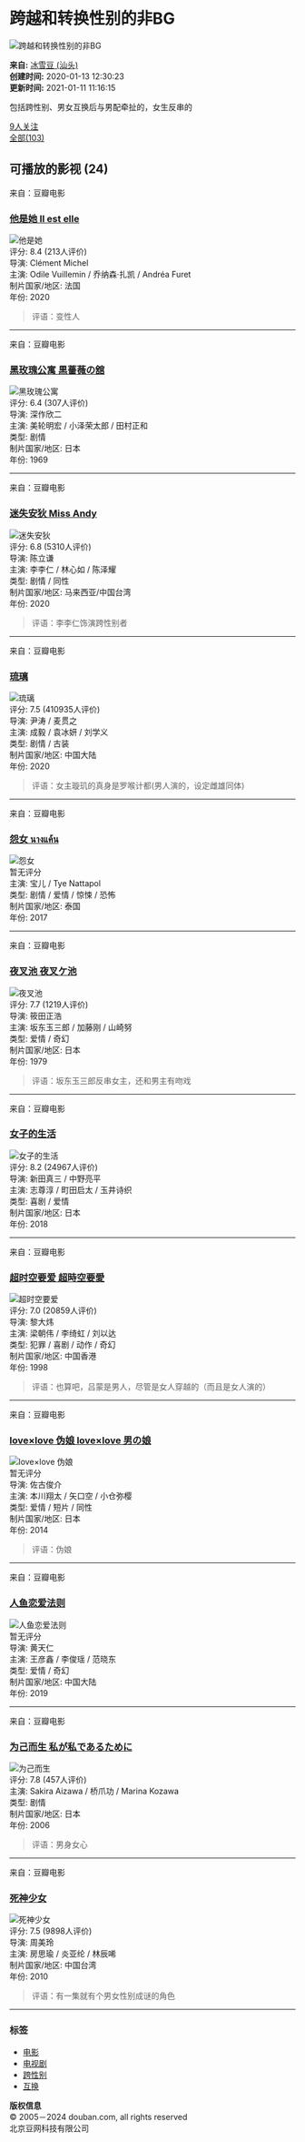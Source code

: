 # 跨越和转换性别的非BG

![跨越和转换性别的非BG](https://img9.doubanio.com/view/elanor_image/raw/public/MJV892V4.jpg)

**来自:** [冰雪豆 (汕头)](https://www.douban.com/people/66984298/)   
**创建时间:** 2020-01-13 12:30:23  
**更新时间:** 2021-01-11 11:16:15  

包括跨性别、男女互换后与男配牵扯的，女生反串的

[9人关注](https://www.douban.com/doulist/122490734/?type=followers#main)  
[全部(103)](https://www.douban.com/doulist/122490734/)

## 可播放的影视 (24)

来自：豆瓣电影

### [他是她 Il est elle](https://movie.douban.com/subject/35316033/)
![他是她](https://img3.doubanio.com/view/photo/s_ratio_poster/public/p2630023717.webp)  
评分: 8.4 (213人评价)  
导演: Clément Michel  
主演: Odile Vuillemin / 乔纳森·扎凯 / Andréa Furet  
制片国家/地区: 法国  
年份: 2020  
> 评语：变性人  

---

来自：豆瓣电影

### [黑玫瑰公寓 黒薔薇の舘](https://movie.douban.com/subject/1441092/)
![黑玫瑰公寓](https://img9.doubanio.com/view/photo/s_ratio_poster/public/p2538557254.webp)  
评分: 6.4 (307人评价)  
导演: 深作欣二  
主演: 美轮明宏 / 小泽荣太郎 / 田村正和  
类型: 剧情  
制片国家/地区: 日本  
年份: 1969  

---

来自：豆瓣电影

### [迷失安狄 Miss Andy](https://movie.douban.com/subject/30334960/)
![迷失安狄](https://img9.doubanio.com/view/photo/s_ratio_poster/public/p2585101276.webp)  
评分: 6.8 (5310人评价)  
导演: 陈立谦  
主演: 李李仁 / 林心如 / 陈泽耀  
类型: 剧情 / 同性  
制片国家/地区: 马来西亚/中国台湾  
年份: 2020  
> 评语：李李仁饰演跨性别者  

---

来自：豆瓣电影

### [琉璃](https://movie.douban.com/subject/30358061/)
![琉璃](https://img9.doubanio.com/view/photo/s_ratio_poster/public/p2576600103.webp)  
评分: 7.5 (410935人评价)  
导演: 尹涛 / 麦贯之  
主演: 成毅 / 袁冰妍 / 刘学义  
类型: 剧情 / 古装  
制片国家/地区: 中国大陆  
年份: 2020  
> 评语：女主璇玑的真身是罗喉计都(男人演的，设定雌雄同体)  

---

来自：豆瓣电影

### [怨女 นางแค้น](https://movie.douban.com/subject/30263701/)
![怨女](https://img9.doubanio.com/view/photo/s_ratio_poster/public/p2526957455.webp)  
暂无评分  
主演: 宝儿 / Tye Nattapol  
类型: 剧情 / 爱情 / 惊悚 / 恐怖  
制片国家/地区: 泰国  
年份: 2017  

---

来自：豆瓣电影

### [夜叉池 夜叉ケ池](https://movie.douban.com/subject/2211963/)
![夜叉池](https://img2.doubanio.com/view/photo/s_ratio_poster/public/p1206028011.webp)  
评分: 7.7 (1219人评价)  
导演: 筱田正浩  
主演: 坂东玉三郎 / 加藤刚 / 山崎努  
类型: 爱情 / 奇幻  
制片国家/地区: 日本  
年份: 1979  
> 评语：坂东玉三郎反串女主，还和男主有吻戏  

---

来自：豆瓣电影

### [女子的生活](https://movie.douban.com/subject/27192250/)
![女子的生活](https://img1.doubanio.com/view/photo/s_ratio_poster/public/p2507992198.webp)  
评分: 8.2 (24967人评价)  
导演: 新田真三 / 中野亮平  
主演: 志尊淳 / 町田启太 / 玉井诗织  
类型: 喜剧 / 爱情  
制片国家/地区: 日本  
年份: 2018  

---

来自：豆瓣电影

### [超时空要爱 超時空要愛](https://movie.douban.com/subject/1297148/)
![超时空要爱](https://img3.doubanio.com/view/photo/s_ratio_poster/public/p986340147.webp)  
评分: 7.0 (20859人评价)  
导演: 黎大炜  
主演: 梁朝伟 / 李绮虹 / 刘以达  
类型: 犯罪 / 喜剧 / 动作 / 奇幻  
制片国家/地区: 中国香港  
年份: 1998  
> 评语：也算吧，吕蒙是男人，尽管是女人穿越的（而且是女人演的）  

---

来自：豆瓣电影

### [love×love 伪娘 love×love 男の娘](https://movie.douban.com/subject/26668592/)
![love×love 伪娘](https://img1.doubanio.com/view/photo/s_ratio_poster/public/p2286250649.webp)  
暂无评分  
导演: 佐古俊介  
主演: 本川翔太 / 矢口空 / 小仓弥樱  
类型: 爱情 / 短片 / 同性  
制片国家/地区: 日本  
年份: 2014  
> 评语：伪娘  

---

来自：豆瓣电影

### [人鱼恋爱法则](https://movie.douban.com/subject/30215032/)
![人鱼恋爱法则](https://img9.doubanio.com/view/photo/s_ratio_poster/public/p2550460364.webp)  
暂无评分  
导演: 黄天仁  
主演: 王彦鑫 / 李俊瑶 / 范晓东  
类型: 爱情 / 奇幻  
制片国家/地区: 中国大陆  
年份: 2019  

---

来自：豆瓣电影

### [为己而生 私が私であるために](https://movie.douban.com/subject/2274900/)
![为己而生](https://img9.doubanio.com/view/photo/s_ratio_poster/public/p1839566364.webp)  
评分: 7.8 (457人评价)  
主演: Sakira Aizawa / 桥爪功 / Marina Kozawa  
类型: 剧情  
制片国家/地区: 日本  
年份: 2006  
> 评语：男身女心  

---

来自：豆瓣电影

### [死神少女](https://movie.douban.com/subject/4822843/)
![死神少女](https://img9.doubanio.com/view/photo/s_ratio_poster/public/p688218744.webp)  
评分: 7.5 (9898人评价)  
导演: 周美玲  
主演: 房思瑜 / 炎亚纶 / 林辰唏  
制片国家/地区: 中国台湾  
年份: 2010  
> 评语：有一集就有个男女性别成谜的角色  

---

### 标签
- [电影](https://www.douban.com/tag/电影/?focus=doulist) 
- [电视剧](https://www.douban.com/tag/电视剧/?focus=doulist) 
- [跨性别](https://www.douban.com/tag/跨性别/?focus=doulist) 
- [互换](https://www.douban.com/tag/互换/?focus=doulist)

**版权信息**  
© 2005－2024 douban.com, all rights reserved  
北京豆网科技有限公司